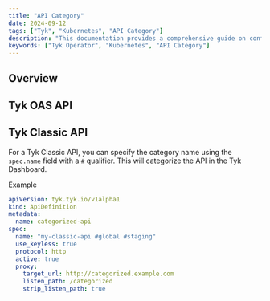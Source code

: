 ```yaml
---
title: "API Category"
date: 2024-09-12
tags: ["Tyk", "Kubernetes", "API Category"]
description: "This documentation provides a comprehensive guide on configuring API category within the ApiDefinition Custom Resource Definition (CRD) using Tyk Operator."
keywords: ["Tyk Operator", "Kubernetes", "API Category"]
---
```


## Overview

## Tyk OAS API

## Tyk Classic API

For a Tyk Classic API, you can specify the category name using the `spec.name` field with a `#` qualifier. This will categorize the API in the Tyk Dashboard.

Example

```yaml  {linenos=true, linenostart=1, hl_lines=["6-6"]}
apiVersion: tyk.tyk.io/v1alpha1
kind: ApiDefinition
metadata:
  name: categorized-api
spec:
  name: "my-classic-api #global #staging"
  use_keyless: true
  protocol: http
  active: true
  proxy:
    target_url: http://categorized.example.com
    listen_path: /categorized
    strip_listen_path: true
```